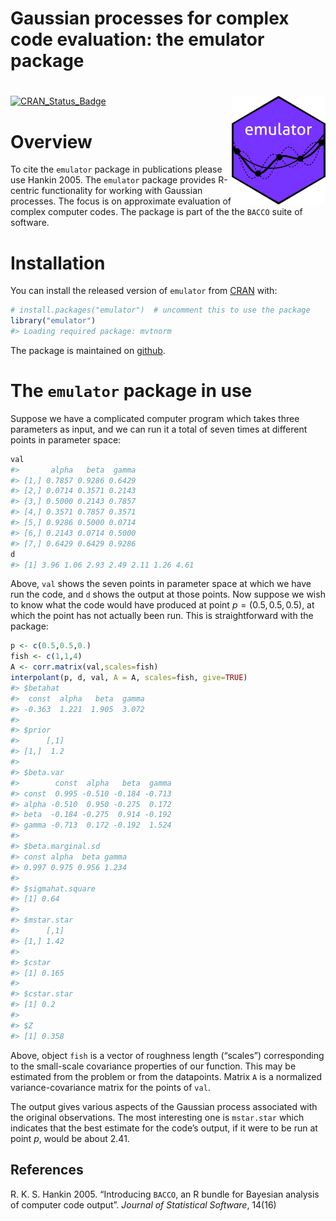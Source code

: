 Gaussian processes for complex code evaluation: the emulator package
================

<!-- README.md is generated from README.Rmd. Please edit that file -->

# <img src="man/figures/emulator.png" width = "150" align="right" />

<!-- badges: start -->

[![CRAN_Status_Badge](https://www.r-pkg.org/badges/version/emulator)](https://cran.r-project.org/package=emulator)
<!-- badges: end -->

# Overview

To cite the `emulator` package in publications please use Hankin 2005.
The `emulator` package provides R-centric functionality for working with
Gaussian processes. The focus is on approximate evaluation of complex
computer codes. The package is part of the the `BACCO` suite of
software.

# Installation

You can install the released version of `emulator` from
[CRAN](https://CRAN.R-project.org) with:

``` r
# install.packages("emulator")  # uncomment this to use the package
library("emulator")
#> Loading required package: mvtnorm
```

The package is maintained on
[github](https://github.com/RobinHankin/emulator).

# The `emulator` package in use

Suppose we have a complicated computer program which takes three
parameters as input, and we can run it a total of seven times at
different points in parameter space:

``` r
val
#>       alpha   beta  gamma
#> [1,] 0.7857 0.9286 0.6429
#> [2,] 0.0714 0.3571 0.2143
#> [3,] 0.5000 0.2143 0.7857
#> [4,] 0.3571 0.7857 0.3571
#> [5,] 0.9286 0.5000 0.0714
#> [6,] 0.2143 0.0714 0.5000
#> [7,] 0.6429 0.6429 0.9286
d
#> [1] 3.96 1.06 2.93 2.49 2.11 1.26 4.61
```

Above, `val` shows the seven points in parameter space at which we have
run the code, and `d` shows the output at those points. Now suppose we
wish to know what the code would have produced at point
$p=(0.5, 0.5, 0.5)$, at which the point has not actually been run. This
is straightforward with the package:

``` r
p <- c(0.5,0.5,0.)
fish <- c(1,1,4)
A <- corr.matrix(val,scales=fish)
interpolant(p, d, val, A = A, scales=fish, give=TRUE)
#> $betahat
#>  const  alpha   beta  gamma 
#> -0.363  1.221  1.905  3.072 
#> 
#> $prior
#>      [,1]
#> [1,]  1.2
#> 
#> $beta.var
#>        const  alpha   beta  gamma
#> const  0.995 -0.510 -0.184 -0.713
#> alpha -0.510  0.950 -0.275  0.172
#> beta  -0.184 -0.275  0.914 -0.192
#> gamma -0.713  0.172 -0.192  1.524
#> 
#> $beta.marginal.sd
#> const alpha  beta gamma 
#> 0.997 0.975 0.956 1.234 
#> 
#> $sigmahat.square
#> [1] 0.64
#> 
#> $mstar.star
#>      [,1]
#> [1,] 1.42
#> 
#> $cstar
#> [1] 0.165
#> 
#> $cstar.star
#> [1] 0.2
#> 
#> $Z
#> [1] 0.358
```

Above, object `fish` is a vector of roughness length (“scales”)
corresponding to the small-scale covariance properties of our function.
This may be estimated from the problem or from the datapoints. Matrix
`A` is a normalized variance-covariance matrix for the points of `val`.

The output gives various aspects of the Gaussian process associated with
the original observations. The most interesting one is `mstar.star`
which indicates that the best estimate for the code’s output, if it were
to be run at point $p$, would be about 2.41.

## References

R. K. S. Hankin 2005. “Introducing `BACCO`, an R bundle for Bayesian
analysis of computer code output”. *Journal of Statistical Software*,
14(16)
